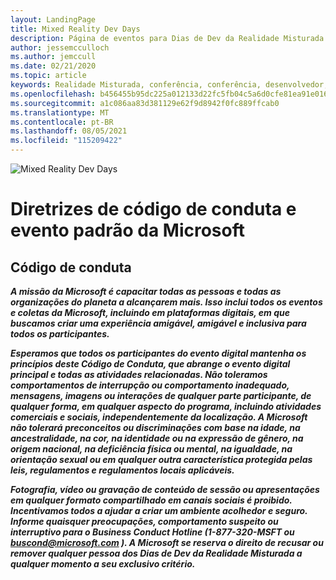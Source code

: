 ```yaml
---
layout: LandingPage
title: Mixed Reality Dev Days
description: Página de eventos para Dias de Dev da Realidade Misturada
author: jessemcculloch
ms.author: jemccull
ms.date: 02/21/2020
ms.topic: article
keywords: Realidade Misturada, conferência, conferência, desenvolvedor, HoloLens, HoloLens 2, Kinect
ms.openlocfilehash: b456455b95dc225a012133d22fc5fb04c5a6d0cfe81ea91e016b79712f80d449
ms.sourcegitcommit: a1c086aa83d381129e62f9d8942f0fc889ffcab0
ms.translationtype: MT
ms.contentlocale: pt-BR
ms.lasthandoff: 08/05/2021
ms.locfileid: "115209422"
---
```

![Mixed Reality Dev Days](../whats-new/images/MRDD/MRDevDaysBanner.png)  

# <a name="code-of-conduct-and-microsoft-standard-event-guidelines"></a>Diretrizes de código de conduta e evento padrão da Microsoft

## <a name="code-of-conduct"></a>Código de conduta 

***A missão da Microsoft é capacitar todas as pessoas e todas as organizações do planeta a alcançarem mais. Isso inclui todos os eventos e coletas da Microsoft, incluindo em plataformas digitais, em que buscamos criar uma experiência amigável, amigável e inclusiva para todos os participantes.***  

***Esperamos que todos os participantes do evento digital mantenha os princípios deste Código de Conduta, que abrange o evento digital principal e todas as atividades relacionadas. Não toleramos comportamentos de interrupção ou comportamento inadequado, mensagens, imagens ou interações de qualquer parte participante, de qualquer forma, em qualquer aspecto do programa, incluindo atividades comerciais e sociais, independentemente da localização. A Microsoft não tolerará preconceitos ou discriminações com base na idade, na ancestralidade, na cor, na identidade ou na expressão de gênero, na origem nacional, na deficiência física ou mental, na igualdade, na orientação sexual ou em qualquer outra característica protegida pelas leis, regulamentos e regulamentos locais aplicáveis.***  

***Fotografia, vídeo ou gravação de conteúdo de sessão ou apresentações em qualquer formato compartilhado em canais sociais é proibido. Incentivamos todos a ajudar a criar um ambiente acolhedor e seguro. Informe quaisquer preocupações, comportamento suspeito ou interruptivo para o Business Conduct Hotline (1-877-320-MSFT ou [buscond@microsoft.com](mailto:buscond@microsoft.com) ). A Microsoft se reserva o direito de recusar ou remover qualquer pessoa dos Dias de Dev da Realidade Misturada a qualquer momento a seu exclusivo critério.***  

